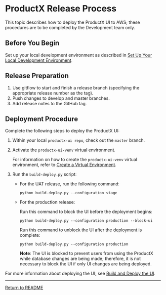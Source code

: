 # ProductX Release Process

This topic describes how to deploy the ProductX UI to AWS; these procedures are to be completed by the Development team only.

## Before You Begin

Set up your local development environment as described in [Set Up Your Local Development Environment](../README.md#set-up-your-local-development-environment).

## Release Preparation
1. Use gitflow to start and finish a release branch (specifying the appropriate release number as the tag).
1. Push changes to develop and master branches.
1. Add release notes to the GitHub tag.

## Deployment Procedure

Complete the following steps to deploy the ProductX UI:

1. Within your local `productx-ui repo`, check out the `master` branch.
1. Activate the `productx-ui-venv` virtual environment.

    For information on how to create the `productx-ui-venv` virtual environment, refer to [Create a Virtual Environment](./docs/install_and_run_the_ui_locally.md#create-a-virtual-environment).

1. Run the ```build-deploy.py``` script:

    * For the UAT release, run the following command:

        ```python build-deploy.py --configuration stage```

    * For the production release: 

        Run this command to block the UI before the deployment begins:

        ```python build-deploy.py --configuration production --block-ui```

        Run this command to unblock the UI after the deployment is complete: 

        ```python build-deploy.py --configuration production```

        **Note**: The UI is blocked to prevent users from using the ProductX while database changes are being made; therefore, it is not necessary to block the UI if only UI changes are being deployed.

For more information about deploying the UI, see [Build and Deploy the UI](./docs/build_and_deploy_ui.md).

<hr/>

[Return to README](../README.md)